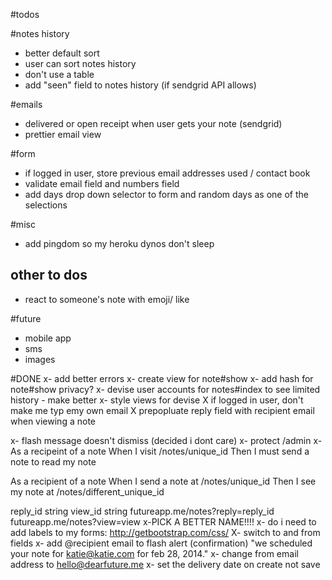 
#todos

#notes history
- better default sort
- user can sort notes history
- don't use a table 
- add "seen" field to notes history (if sendgrid API allows)


#emails
- delivered or open receipt when user gets your note (sendgrid)
- prettier email view


#form
- if logged in user, store previous email addresses used / contact book
- validate email field and numbers field
- add days drop down selector to form and random days as one of the selections


#misc
- add pingdom so my heroku dynos don't sleep







## other to dos


- react to someone's note with emoji/ like



#future
- mobile app
- sms
- images


#DONE
x- add better errors
x- create view for note#show
x- add hash for note#show privacy? 
x- devise user accounts for notes#index to see limited history - make better
x- style views for devise
X if logged in user, don't make me typ emy own email
X prepopluate reply field with recipient email when viewing a note

x- flash message doesn't dismiss (decided i dont care)
x- protect /admin
x-
As a recipeint of a note
When I visit /notes/unique_id
Then I must send a note to read my note

As a recipient of a note
When I send a note at /notes/unique_id
Then I see my note at /notes/different_unique_id

reply_id string
view_id  string
futureapp.me/notes?reply=reply_id
futureapp.me/notes?view=view
x-PICK A BETTER NAME!!!!
x- do i need to add labels to my forms: http://getbootstrap.com/css/
X- switch to and from fields
x- add @recipient email to flash alert (confirmation) "we scheduled your note for katie@katie.com for  feb 28, 2014."
x- change from email address to hello@dearfuture.me
x- set the delivery date on create not save


